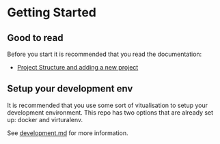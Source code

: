 # Getting Started

## Good to read
Before you start it is recommended that you read the documentation:
- [Project Structure and adding a new project](/docs/project-structure.md)

## Setup your development env
It is recommended that you use some sort of vitualisation to setup your development environment.
This repo has two options that are already set up: docker and virturalenv.

See [development.md](/docs/development.md) for more information.
